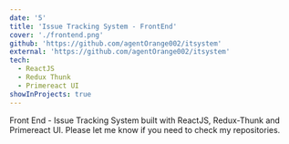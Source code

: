 ```yaml
---
date: '5'
title: 'Issue Tracking System - FrontEnd'
cover: './frontend.png'
github: 'https://github.com/agentOrange002/itsystem'
external: 'https://github.com/agentOrange002/itsystem'
tech:
  - ReactJS
  - Redux Thunk
  - Primereact UI
showInProjects: true
---
```


Front End - Issue Tracking System built with ReactJS, Redux-Thunk and Primereact UI. Please let me know if you need to check my repositories. 
